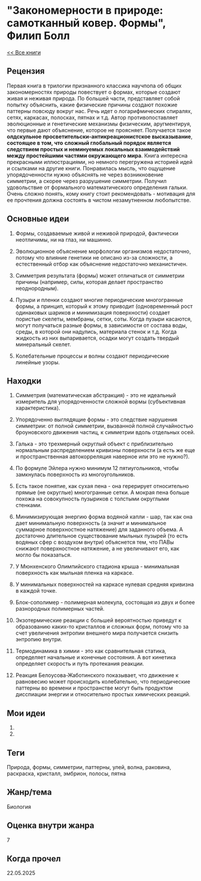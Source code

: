 # "Закономерности в природе: самотканный ковер. Формы", Филип Болл

[\<\< Все книги](../README.md)

## Рецензия

Первая книга в трилогии признанного классика научпопа об общих закономерностях природы повествует о формах, которые создают живая и неживая природа. По большей части, представляет собой попытку объяснить, какие физические причины создают похожие паттерны повсюду вокруг нас. Речь идет о логарифмических спиралях, сетях, каркасах, полосках, пятнах и т.д. Автор противопоставляет эволюционные и генетические механизмы физическим, аругментируя, что первые дают объяснение, которое не проясняет. Получается такое **олдскульное просветительски-антикреационистское высказывание**, **состоящее в том, что** **сложный глобальный порядок является следствием простых и неминуемых локальных взаимодействий между простейшими частями окружающего мира**. Книга интересна прекрасными иллюстрациями, но немного перегружена историей идей и ссылками на другие книги. Понравилась мысль, что ощущение упорядоченности нужно объяснять не через возникновение симметрии, а скорее через разрушение симметрии. Получил удовольствие от формального математического определения гальки. Очень сложно понять, кому книгу стоит рекомендовать - мотивация для ее прочтения должна состоять в чистом незамутненном любопытстве.

## Основные идеи

1.  Формы, создаваемые живой и неживой природой, фактически неотличимы, ни на глаз, ни машинно.

2.  Эволюционное объяснение морфологии организмов недостаточно, потому что влияние генетики не описано из-за сложности, а естественный отбор как объяснение недостаточно механистичен.

3.  Симметрия результата (формы) может отличаться от симметрии причины (например, силы, которая делает пространство неоднородным).

4.  Пузыри и пленки создают многие периодические многогранные формы, а принцип, который к этому приводит (одновременный рост одинаковых шариков и минимизация поверхности) создает пористые скелеты, мембраны, сетки, соты. Когда пузыри касаются, могут получаться разные формы, в зависимости от состава воды, среды, в которой они надулись, материала стенок и т.д. Когда жидкость из них выпаривается, осадки могут создать твердый минеральный скелет.

5.  Колебательные процессы и волны создают периодические линейные узоры.

## Находки

1.  Симметрия (математическая абстракция) - это не идеальный измеритель для упорядоченности сложной вормы (субъективная характеристика).

2.  Упорядоченно выглядящие формы - это следствие нарушения симметрии: от полной симметрии, вызванной полной случайностью броуновского движения частиц, к симметрии вдоль отдельных осей.

3.  Галька - это трехмерный округлый объект с приблизительно нормальным распределением кривизны поверхности (а есть же еще и пространственная автокорреляция наверное или это не нужно?).

4.  По формуле Эйлера нужно минимум 12 пятиугольников, чтобы замкнулась поверхность из многоугольников.

5.  Есть такое понятие, как сухая пена - она герерирует относительно прямые (не округлые) многогранные сетки. А мокрая пена больше похожа на совокупность пузыриков с толстыми округлыми стенками.

6.  Минимизирующая энергию форма водяной капли - шар, так как она дает минимальную поверхность (а значит и минимальное суммарное поверхностное натяжение) для заданного объема. А достаточно длительное существование мыльных пузырей (то есть водяных сфер с воздухом внутри) объяснется тем, что ПАВы снижают поверхностное натяжение, а не увеличивают его, как могло бы показаться.

7.  У Мюнхенского Олимпийского стадиона крыша - минимальная поверхность как мыльная пленка на каркасе.

8.  У минимальных поверхностей на каркасе нулевая средняя кривизна в каждой точке.

9.  Блок-сополимер - полимерная молекула, состоящая из двух и более разнородных полимерных частей.

10. Экзотермические реакции с большей вероятностью приведут к образованию каких-то кристаллов и сложных форм, потому что за счет увеличения энтропии внешнего мира получается снизить энтропию внутри.

11. Термодинамика в химии - это как сравнительная статика, определяет начальные и конечные состояния. А вот кинетика определяет скорость и путь протекания реакции.

12. Реакция Белоусова-Жаботинского показывает, что движение к равновесию может происходить колебательно, что периодические паттерны во времени и пространстве могут быть продуктом дисспиации энергии и относительно простых химических реакций.

## Мои идеи

1.  

2.  

## Теги

Природа, формы, симметрии, паттерны, улей, волна, раковина, раскраска, кристалл, эмбрион, полосы, пятна

## Жанр/тема

Биология

## Оценка внутри жанра

7

## Когда прочел

22.05.2025
